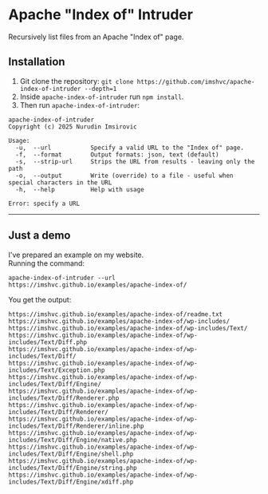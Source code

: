 # Apache "Index of" Intruder

Recursively list files from an Apache "Index of" page.

## Installation

1. Git clone the repository: `git clone https://github.com/imshvc/apache-index-of-intruder --depth=1`
2. Inside `apache-index-of-intruder` run `npm install`.
3. Then run `apache-index-of-intruder`:

```
apache-index-of-intruder
Copyright (c) 2025 Nurudin Imsirovic

Usage:
  -u,  --url           Specify a valid URL to the "Index of" page.
  -f,  --format        Output formats: json, text (default)
  -s,  --strip-url     Strips the URL from results - leaving only the path
  -o,  --output        Write (override) to a file - useful when special characters in the URL
  -h,  --help          Help with usage

Error: specify a URL
```

---

## Just a demo

I've prepared an example on my website.  
Running the command:

```
apache-index-of-intruder --url https://imshvc.github.io/examples/apache-index-of/
```

You get the output:

```
https://imshvc.github.io/examples/apache-index-of/readme.txt
https://imshvc.github.io/examples/apache-index-of/wp-includes/
https://imshvc.github.io/examples/apache-index-of/wp-includes/Text/
https://imshvc.github.io/examples/apache-index-of/wp-includes/Text/Diff.php
https://imshvc.github.io/examples/apache-index-of/wp-includes/Text/Diff/
https://imshvc.github.io/examples/apache-index-of/wp-includes/Text/Exception.php
https://imshvc.github.io/examples/apache-index-of/wp-includes/Text/Diff/Engine/
https://imshvc.github.io/examples/apache-index-of/wp-includes/Text/Diff/Renderer.php
https://imshvc.github.io/examples/apache-index-of/wp-includes/Text/Diff/Renderer/
https://imshvc.github.io/examples/apache-index-of/wp-includes/Text/Diff/Renderer/inline.php
https://imshvc.github.io/examples/apache-index-of/wp-includes/Text/Diff/Engine/native.php
https://imshvc.github.io/examples/apache-index-of/wp-includes/Text/Diff/Engine/shell.php
https://imshvc.github.io/examples/apache-index-of/wp-includes/Text/Diff/Engine/string.php
https://imshvc.github.io/examples/apache-index-of/wp-includes/Text/Diff/Engine/xdiff.php
```
